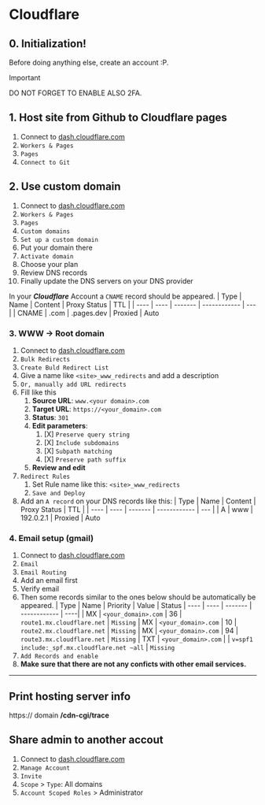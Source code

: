 # Cloudflare

## 0. Initialization!
Before doing anything else, create an account :P.

> [!IMPORTANT]
> DO NOT FORGET TO ENABLE ALSO 2FA.

## 1. Host site from Github to Cloudflare pages
1. Connect to [dash.cloudflare.com](dash.cloudflare.com)
2. `Workers & Pages`
3. `Pages`
4. `Connect to Git`

## 2. Use custom domain
1. Connect to [dash.cloudflare.com](dash.cloudflare.com)
2. `Workers & Pages`
3. `Pages`
4. `Custom domains`
5. `Set up a custom domain`
6. Put your domain there
7. `Activate domain`
8. Choose your plan
9. Review DNS records
10. Finally update the DNS servers on your DNS provider

In your ***Cloudflare*** Account a `CNAME` record should be appeared.
| Type | Name | Content | Proxy Status | TTL |
| ---- | ---- | ------- | ------------ | --- |
| CNAME | <domain>.com | <domain>.pages.dev | Proxied | Auto

### 3. WWW -> Root domain
1. Connect to [dash.cloudflare.com](dash.cloudflare.com)
2. `Bulk Redirects`
3. `Create Buld Redirect List`
4. Give a name like `<site>_www_redirects` and add a description
5. `Or, manually add URL redirects`
6. Fill like this
   1. **Source URL**: `www.<your domain>.com`
   2. **Target URL**: `https://<your_domain>.com`
   3. **Status**: `301`
   4. **Edit parameters**:
      1. [X] `Preserve query string`
      2. [X] `Include subdomains`
      3. [X] `Subpath matching`
      4. [X] `Preserve path suffix`
   5. **Review and edit**
7. `Redirect Rules`
   1. Set Rule name like this: `<site>_www_redirects`
   2. `Save and Deploy`
8. Add an `A record` on your DNS records like this:
    | Type | Name | Content | Proxy Status | TTL |
    | ---- | ---- | ------- | ------------ | --- |
    | A | www | 192.0.2.1 | Proxied | Auto

### 4. Email setup (gmail)
1. Connect to [dash.cloudflare.com](dash.cloudflare.com)
2. `Email`
3. `Email Routing`
4. Add an email first
5. Verify email
6. Then some records similar to the ones below should be automatically be appeared.
    | Type | Name | Priority | Value | Status
    | ---- | ---- | ------- | ------------ | ----|
    | MX | `<your_domain>.com` |  36 | `route1.mx.cloudflare.net` | `Missing`
    | MX | `<your_domain>.com` |  10 | `route2.mx.cloudflare.net` | `Missing`
    | MX | `<your_domain>.com` |  94 | `route3.mx.cloudflare.net` | `Missing`
    | TXT | `<your_domain>.com` |    | `v=spf1 include:_spf.mx.cloudflare.net ~all` | `Missing`
7. `Add Records and enable`
8. **Make sure that there are not any conficts with other email services.**

---

## Print hosting server info
https:// domain **/cdn-cgi/trace**

## Share admin to another accout
1. Connect to [dash.cloudflare.com](dash.cloudflare.com)
2. `Manage Account`
3. `Invite`
4. `Scope` > `Type`: All domains
5. `Account Scoped Roles` > Administrator
